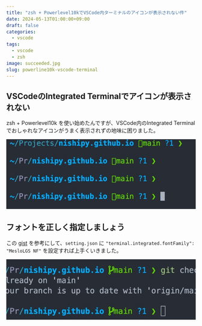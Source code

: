 ```yaml
---
title: "zsh + Powerlevel10kでVSCode内ターミナルのアイコンが表示されない件"
date: 2024-05-13T01:00:00+09:00
draft: false
categories:
  - vscode
tags:
  - vscode
  - zsh
image: succeeded.jpg
slug: powerline10k-vscode-terminal
---
```


## VSCodeのIntegrated Terminalでアイコンが表示されない

zsh + Powerlevel10k を使い始めたんですが、VSCode内のIntegrated Terminalでおしゃれなアイコンがうまく表示されずの地味に困りました。

![](failed.jpg)

## フォントを正しく指定しましょう

この [gist](https://gist.github.com/480/3b41f449686a089f34edb45d00672f28) を参考にして、`setting.json` に `"terminal.integrated.fontFamily": "MesloLGS NF"` を設定すれば上手くいきました。

![](succeeded.jpg)